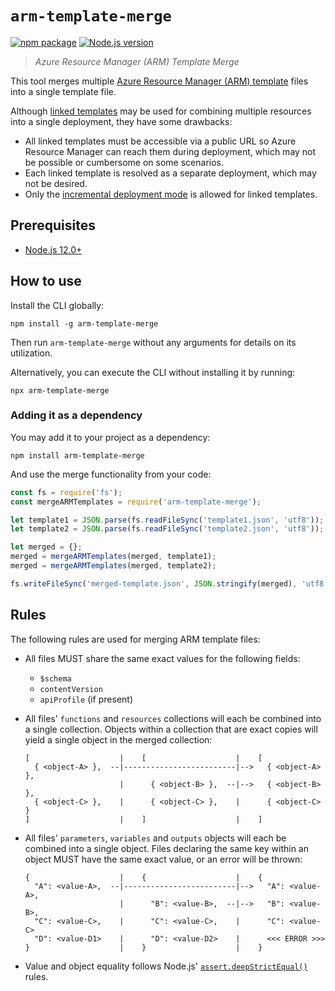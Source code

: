 # `arm-template-merge`

[![npm package](https://img.shields.io/npm/v/arm-template-merge.svg?logo=npm)](https://www.npmjs.com/package/arm-template-merge)
[![Node.js version](https://img.shields.io/node/v/arm-template-merge.svg)](https://nodejs.org/)

> _Azure Resource Manager (ARM) Template Merge_

This tool merges multiple [Azure Resource Manager (ARM) template](https://docs.microsoft.com/en-us/azure/azure-resource-manager/resource-group-authoring-templates) files into a single template file.

Although [linked templates](https://docs.microsoft.com/en-us/azure/azure-resource-manager/resource-group-linked-templates) may be used for combining multiple resources into a single deployment, they have some drawbacks:

- All linked templates must be accessible via a public URL so Azure Resource Manager can reach them during deployment, which may not be possible or cumbersome on some scenarios.
- Each linked template is resolved as a separate deployment, which may not be desired.
- Only the [incremental deployment mode](https://docs.microsoft.com/en-us/azure/azure-resource-manager/deployment-modes) is allowed for linked templates.

## Prerequisites

- [Node.js 12.0+](https://nodejs.org/)

## How to use

Install the CLI globally:

```shell
npm install -g arm-template-merge
```

Then run `arm-template-merge` without any arguments for details on its utilization.

Alternatively, you can execute the CLI without installing it by running:

```shell
npx arm-template-merge
```

### Adding it as a dependency

You may add it to your project as a dependency:

```shell
npm install arm-template-merge
```

And use the merge functionality from your code:

```javascript
const fs = require('fs');
const mergeARMTemplates = require('arm-template-merge');

let template1 = JSON.parse(fs.readFileSync('template1.json', 'utf8'));
let template2 = JSON.parse(fs.readFileSync('template2.json', 'utf8'));

let merged = {};
merged = mergeARMTemplates(merged, template1);
merged = mergeARMTemplates(merged, template2);

fs.writeFileSync('merged-template.json', JSON.stringify(merged), 'utf8');
```

## Rules

The following rules are used for merging ARM template files:

- All files MUST share the same exact values for the following fields:

  - `$schema`
  - `contentVersion`
  - `apiProfile` (if present)

- All files' `functions` and `resources` collections will each be combined into a single collection. Objects within a collection that are exact copies will yield a single object in the merged collection:

  ```text
  [                    |    [                    |    [
    { <object-A> },  --|-------------------------|-->   { <object-A> },
                       |      { <object-B> },  --|-->   { <object-B> },
    { <object-C> },    |      { <object-C> },    |      { <object-C> }
  ]                    |    ]                    |    ]
  ```

- All files' `parameters`, `variables` and `outputs` objects will each be combined into a single object. Files declaring the same key within an object MUST have the same exact value, or an error will be thrown:

  ```text
  {                    |    {                    |    {
    "A": <value-A>,  --|-------------------------|-->   "A": <value-A>,
                       |      "B": <value-B>,  --|-->   "B": <value-B>,
    "C": <value-C>,    |      "C": <value-C>,    |      "C": <value-C>
    "D": <value-D1>    |      "D": <value-D2>    |      <<< ERROR >>>
  }                    |    }                    |    }
  ```

- Value and object equality follows Node.js' [`assert.deepStrictEqual()`](https://nodejs.org/api/assert.html#assert_assert_deepstrictequal_actual_expected_message) rules.
